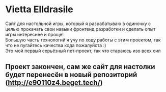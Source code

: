 # Vietta Elldrasile

Сайт для настольной игры, который я разрабатываю в одиночку с целью прокачать свои навыки фронтенд разработки и сделать опыт игры интереснее и проще!  <br>
Большую часть технологий я учу по ходу работы с этим проектом, так что не пугайтесь качества кода пожалуйста :)<br> Это мой первый серьёзный пет-проект, так что стараюсь изо всех сил

## Проект закончен, сам же сайт для настолки будет перенесён в новый репозиторий (http://e90110z4.beget.tech/)
